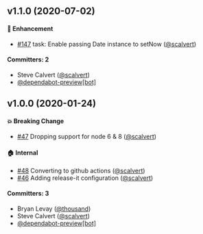 ## v1.1.0 (2020-07-02)

#### :rocket: Enhancement
* [#147](https://github.com/ember-mocks/ember-date-service/pull/147) task: Enable passing Date instance to setNow ([@scalvert](https://github.com/scalvert))

#### Committers: 2
- Steve Calvert ([@scalvert](https://github.com/scalvert))
- [@dependabot-preview[bot]](https://github.com/apps/dependabot-preview)


## v1.0.0 (2020-01-24)

#### :boom: Breaking Change
* [#47](https://github.com/scalvert/ember-date-service/pull/47) Dropping support for node 6 & 8 ([@scalvert](https://github.com/scalvert))

#### :house: Internal
* [#48](https://github.com/scalvert/ember-date-service/pull/48) Converting to github actions ([@scalvert](https://github.com/scalvert))
* [#46](https://github.com/scalvert/ember-date-service/pull/46) Adding release-it configuration ([@scalvert](https://github.com/scalvert))

#### Committers: 3
- Bryan Levay ([@thousand](https://github.com/thousand))
- Steve Calvert ([@scalvert](https://github.com/scalvert))
- [@dependabot-preview[bot]](https://github.com/apps/dependabot-preview)

